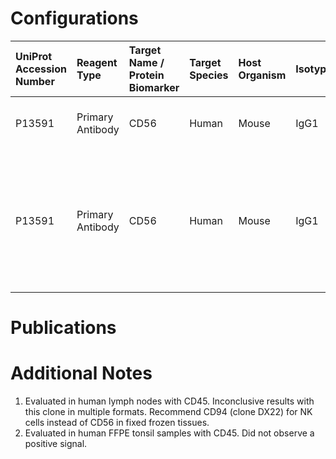 # Configurations

| UniProt Accession Number   | Reagent Type     | Target Name / Protein Biomarker   | Target Species   | Host Organism   | Isotype   | Clonality   | Vendor            | Catalog Number   | Conjugate   | RRID   | Availability   | Method                 | Tissue Preservation               | Target Tissue   | Tissue State   | Detergent         | Antigen Retrieval Conditions                                                               | Dye Inactivation Conditions   | Recommend   | Agree               | Disagree   | Contributor         | Notes       |
|:---------------------------|:-----------------|:----------------------------------|:-----------------|:----------------|:----------|:------------|:------------------|:-----------------|:------------|:-------|:---------------|:-----------------------|:----------------------------------|:----------------|:---------------|:------------------|:-------------------------------------------------------------------------------------------|:------------------------------|:------------|:--------------------|:-----------|:--------------------|:------------|
| P13591                     | Primary Antibody | CD56                              | Human            | Mouse           | IgG1      | 123C3.D5    | Novus Biologicals | NBP2-33132AF647  | AF647       | NA     | Stock          | Multiplexed 2D Imaging | 1:4 Cytofix/Cytoperm Fixed Frozen | Lymph Node      | NA             | 0.3% Triton-X-100 | NA                                                                                         | NA                            | No          | 0000-0003-4379-8967 | NA         | 0000-0003-4379-8967 | [1](#notes) |
| P13591                     | Primary Antibody | CD56                              | Human            | Mouse           | IgG1      | 123C3.D5    | Novus Biologicals | NBP2-33132AF647  | AF647       | NA     | Stock          | Multiplexed 2D Imaging | FFPE                              | Tonsil          | NA             | 0.3% Triton-X-100 | pH 6 for 30 minutes ER1 (AF9961) and pH 9 for 30 minutes ER2 (AF9640) using the Leica Bond | NA                            | No          | 0000-0003-4379-8967 | NA         | 0000-0003-4379-8967 | [2](#notes) |

# Publications



# Additional Notes

<a name="notes"></a>
1. Evaluated in human lymph nodes with CD45. Inconclusive results with this clone in multiple formats. Recommend CD94 (clone DX22) for NK cells instead of CD56 in fixed frozen tissues.
2. Evaluated in human FFPE tonsil samples with CD45. Did not observe a positive signal.
